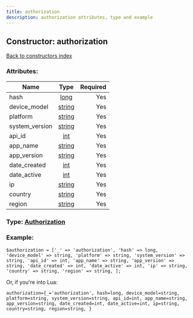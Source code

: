 ```yaml
---
title: authorization
description: authorization attributes, type and example
---
```

## Constructor: authorization  
[Back to constructors index](index.md)



### Attributes:

| Name     |    Type       | Required |
|----------|:-------------:|---------:|
|hash|[long](../types/long.md) | Yes|
|device\_model|[string](../types/string.md) | Yes|
|platform|[string](../types/string.md) | Yes|
|system\_version|[string](../types/string.md) | Yes|
|api\_id|[int](../types/int.md) | Yes|
|app\_name|[string](../types/string.md) | Yes|
|app\_version|[string](../types/string.md) | Yes|
|date\_created|[int](../types/int.md) | Yes|
|date\_active|[int](../types/int.md) | Yes|
|ip|[string](../types/string.md) | Yes|
|country|[string](../types/string.md) | Yes|
|region|[string](../types/string.md) | Yes|



### Type: [Authorization](../types/Authorization.md)


### Example:

```
$authorization = ['_' => 'authorization', 'hash' => long, 'device_model' => string, 'platform' => string, 'system_version' => string, 'api_id' => int, 'app_name' => string, 'app_version' => string, 'date_created' => int, 'date_active' => int, 'ip' => string, 'country' => string, 'region' => string, ];
```  

Or, if you're into Lua:  


```
authorization={_='authorization', hash=long, device_model=string, platform=string, system_version=string, api_id=int, app_name=string, app_version=string, date_created=int, date_active=int, ip=string, country=string, region=string, }

```


